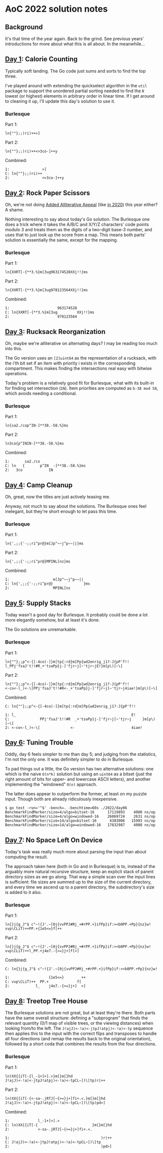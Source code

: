 # AoC 2022 solution notes

## Background

It's that time of the year again. Back to the grind. See previous years'
introductions for more about what this is all about. In the meanwhile...

## [Day 1](https://adventofcode.com/2022/day/1): Calorie Counting

Typically soft landing. The Go code just sums and sorts to find the top three.

I've played around with extending the quickselect algorithm in the `util`
package to support the unordered partial sorting needed to find the _k_ lowest
(or highest) elements in arbitrary order in linear time. If I get around to
cleaning it up, I'll update this day's solution to use it.

### Burlesque

Part 1:

```
ln{""};;)ri)++>]
```

Part 2:

```
ln{""};;)ri)++<>3co-]++y
```

Combined:

```
1:               >]
C: ln{""};;)ri)++
2:               <>3co-]++y
```

## [Day 2](https://adventofcode.com/2022/day/2): Rock Paper Scissors

Oh, we're not doing
[Added Alliterative Appeal](https://tvtropes.org/pmwiki/pmwiki.php/Main/AddedAlliterativeAppeal)
(like [in 2020](2020-notes.md)) this year either? A shame.

Nothing interesting to say about today's Go solution. The Burlesque one does a
trick where it takes the A/B/C and X/Y/Z characters' code points modulo 3 and
treats them as the digits of a two-digit base-3 number, and uses that to just
look up the score from a map. This means both parts' solution is essentially the
same, except for the mapping.

### Burlesque

Part 1:

```
ln{XXRT[-{**3.%}m[3ug963174528XXj!!}ms
```

Part 2:

```
ln{XXRT[-{**3.%}m[3ug978123564XXj!!}ms
```

Combined:

```
1:                      963174528
C: ln{XXRT[-{**3.%}m[3ug         XXj!!}ms
2:                      978123564
```

## [Day 3](https://adventofcode.com/2022/day/3): Rucksack Reorganization

Oh, maybe we're alliterative on alternating days? I may be reading too much into
this.

The Go version uses an `[2]uint64` as the representation of a rucksack, with the
i'th bit set if an item with priority i exists in the corresponding compartment.
This makes finding the intersections real easy with bitwise operations.

Today's problem is a relatively good fit for Burlesque, what with its built-in
for finding set intersection (`IN`). Item priorities are computed as `b-38 mod
58`, which avoids needing a conditional.

### Burlesque

Part 1:

```
ln{sa2./cop^IN-]**38.-58.%}ms
```

Part 2:

```
ln3co{p^ININ-]**38.-58.%}ms
```

Combined:

```
1:       sa2./co
C: ln   {       p^IN  -]**38.-58.%}ms
2:   3co            IN
```

## [Day 4](https://adventofcode.com/2022/day/4): Camp Cleanup

Oh, great, now the titles are just actively teasing me.

Anyway, not much to say about the solutions. The Burlesque ones feel inelegant,
but they're short enough to let pass this time.

### Burlesque

Part 1:

```
ln{',;;{'-;;ri^pr@}m[Jp^~~j^p~~||}ms
```

Part 2:

```
ln{',;;{'-;;ri^pr@}MPINL[nz}ms
```

Combined:

```
1:                    m[Jp^~~j^p~~||
C: ln{',;;{'-;;ri^pr@}              }ms
2:                    MPINL[nz
```

## [Day 5](https://adventofcode.com/2022/day/5): Supply Stacks

Today wasn't a good day for Burlesque. It probably could be done a lot more
elegantly somehow, but at least it's done.

The Go solutions are unremarkable.

### Burlesque

Part 1:

```
ln{""};;p^<-{[-4co)-]}m[tp{:rd}m[Pp{wd2enrig_j1?-J{pP'f!!
l_PPj'fsaJ't!!#R_+'tsaPp}j-]'fjr~j[~'tjr~jE!}m[p\)[~\[
```

Part 2:

```
ln{""};;p^<-{[-4co)-]}m[tp{:rd}m[Pp{wd2enrig_j1?-J{pP'f!!
<-co<-l_)<-\[PPj'fsaJ't!!#R<-_+'tsaPp}j-]'fjr~j[~'tjr~j4iae!}m[p\)[~\[
```

Combined:

```
C: ln{""};;p^<-{[-4co)-]}m[tp{:rd}m[Pp{wd2enrig_j1?-J{pP'f!!

1: l_                                                     E!
C:              PPj'fsaJ't!!#R  _+'tsaPp}j-]'fjr~j[~'tjr~j     }m[p\)[~\[
2: <-co<-l_)<-\[              <-                          4iae!
```

## [Day 6](https://adventofcode.com/2022/day/6): Tuning Trouble

Oddly, day 6 feels simpler to me than day 5; and judging from the statistics,
I'm not the only one. It was definitely simpler to do in Burlesque.

To pad things out a little, the Go version has two alternative solutions: one
which is the naive `O(n*k)` solution but using an `uint64` as a bitset (just the
right amount of bits for upper- and lowercase ASCII letters), and another
implementing the "windowed" `O(n)` approach.

The latter does appear to outperform the former, at least on my puzzle input.
Though both are already ridiculously inexpensive.

```
$ go test -run='^$' -bench=. -benchtime=60s ./2022/day06
BenchmarkFindMarker/size=4/algo=bitset-16      17119893    4080 ns/op
BenchmarkFindMarker/size=4/algo=windowed-16    26869724    2631 ns/op
BenchmarkFindMarker/size=14/algo=bitset-16      4383006   15993 ns/op
BenchmarkFindMarker/size=14/algo=windowed-16   17832987    4008 ns/op
```

## [Day 7](https://adventofcode.com/2022/day/7): No Space Left On Device

Today's task was really much more about parsing the input than about computing
the result.

The approach taken here (both in Go and in Burlesque) is to, instead of the
arguably more natural recursive structure, keep an explicit stack of parent
directory sizes as we go along. That way a simple scan over the input lines is
sufficient: file sizes are summed up to the size of the current directory, and
every time we ascend up to a parent directory, the subdirectory's size is added
to it also.

### Burlesque

Part 1:

```
ln{}j{g_J"$ c"~!{J'.~[0j{vvPPJ#Rj_+#rPP.+}ifPp}if:><b0PP.+Pp}{nz}w!
vvp\CLiT)++PP.+{1e5<=}f[++
```

Part 2:

```
ln{}j{g_J"$ c"~!{J'.~[0j{vvPPJ#Rj_+#rPP.+}ifPp}if:><b0PP.+Pp}{nz}w!
vvp\CLiT)++l_PP.+j4e7.-{>=}j+]f[<]
```

Combined:

```
C: ln{}j{g_J"$ c"~!{J'.~[0j{vvPPJ#Rj_+#rPP.+}ifPp}if:><b0PP.+Pp}{nz}w!

1:                  {1e5<=}        ++
C: vvp\CLiT)++  PP.+             f[
2:            l_    j4e7.-{>=}j+]  <]
```

## [Day 8](https://adventofcode.com/2022/day/8): Treetop Tree House

The Burlesque solutions are not great, but at least they're there. Both parts
have the same overall structure: defining a "subprogram" that finds the relevant
quantity (0/1 map of visible trees, or the viewing distances) when looking
from/to the left. The `J!ajJ)<-!a)<-jtpJ!atpj)<-!a)<-tp` sequence then applies
this to the input with the correct flips and transposes to handle all four
directions (and remap the results back to the original orientation), followed by
a short coda that combines the results from the four directions.

### Burlesque

Part 1:

```
ln)XX{{iT[-{l_-1+]>].>}m[}m[}hd
J!ajJ)<-!a)<-jtpJ!atpj)<-!a)<-tpCL~])\[tp)r|++
```

Part 2:

```
ln)XX{{iT[-{<-sa-.jRTJ[~{>=}j+]fi+.<.}m[}m[}hd
J!ajJ)<-!a)<-jtpJ!atpj)<-!a)<-tpCL~])\[tp)pd>]
```

Combined:

```
1:             l_-1+]>].>
C: ln)XX{{iT[-{                         }m[}m[}hd
2:             <-sa-.jRTJ[~{>=}j+]fi+.<.

1:                                          )r|++
C: J!ajJ)<-!a)<-jtpJ!atpj)<-!a)<-tpCL~])\[tp
2:                                          )pd>]
```

